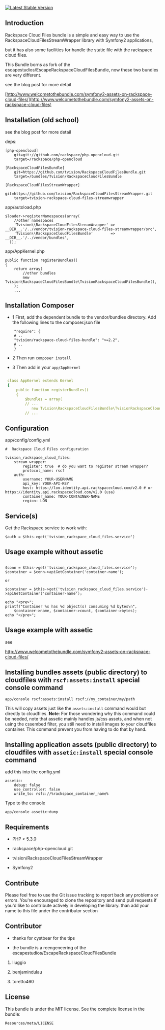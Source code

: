[![Latest Stable Version](https://poser.pugx.org/tvision/rackspace-cloud-files-bundle/v/stable.png)](https://packagist.org/packages/tvision/rackspace-cloud-files-bundle)

Introduction
------------

Rackspace Cloud Files bundle is a simple and easy way to use the RackspaceCloudFilesStreamWrapper library with Symfony2 applications,

but it has also some facilities for handle the static file with the rackspace cloud files.

This Bundle borns as fork of the escapestudios/EscapeRackspaceCloudFilesBundle, now these two bundles are very different.


see the blog post for more detail

[http://www.welcometothebundle.com/symfony2-assets-on-rackspace-cloud-files/](http://www.welcometothebundle.com/symfony2-assets-on-rackspace-cloud-files)


Installation (old school)
-------------------------------

see the blog post for more detail

deps:

```
[php-opencloud]
    git=git://github.com/rackspace/php-opencloud.git
    target=/rackspace/php-opencloud

[RackspaceCloudFilesBundle]
    git=https://github.com/tvision/RackspaceCloudFilesBundle.git
    target=/bundles/Tvision/RackspaceCloudFilesBundle

[RackspaceCloudFilesStreamWrapper]
    git=https://github.com/tvision/RackspaceCloudFilesStreamWrapper.git
    target=tvision-rackspace-cloud-files-streamwrapper

```

app/autoload.php

```
$loader->registerNamespaces(array(
    //other namespaces
    'Tvision\\RackspaceCloudFilesStreamWrapper' =>  __DIR__.'/../vendor/tvision-rackspace-cloud-files-streamwrapper/src',
    'Tvision\\RackspaceCloudFilesBundle'        =>  __DIR__.'/../vendor/bundles',
  ));

```

app/AppKernel.php

```
public function registerBundles()
{
    return array(
        //other bundles
        new Tvision\RackspaceCloudFilesBundle\TvisionRackspaceCloudFilesBundle(),
    );
    ...
```

Installation Composer
-------------------------------

* 1 First, add the dependent bundle to the vendor/bundles directory. Add the following lines to the composer.json file

```
    "require": {
    # ..
    "tvision/rackspace-cloud-files-bundle": ">=2.2",
    # ..
    }
```

* 2 Then run `composer install`


* 3 Then add in your `app/AppKernel`

``` yaml

 class AppKernel extends Kernel
 {
     public function registerBundles()
     {
         $bundles = array(
         // ...
            new Tvision\RackspaceCloudFilesBundle\TvisionRackspaceCloudFilesBundle(),
         // ...

```


## Configuration

app/config/config.yml

```
#  Rackspace Cloud Files configuration

tvision_rackspace_cloud_files:
    stream_wrapper:
        register: true  # do you want to register stream wrapper?
        protocol_name: rscf
    auth:
        username: YOUR-USERNAME
        api_key: YOUR-API-KEY
        host: https://lon.identity.api.rackspacecloud.com/v2.0 # or https://identity.api.rackspacecloud.com/v2.0 (usa)
        container_name: YOUR-CONTAINER-NAME
        region: LON 
```

## Service(s)

Get the Rackspace service to work with:

```
$auth = $this->get('tvision_rackspace_cloud_files.service')

```

## Usage example without assetic

```

$conn = $this->get('tvision_rackspace_cloud_files.service');
$container = $conn->apiGetContainer('container-name');

or

$container = $this->get('tvision_rackspace_cloud_files.service')->apiGetContainer('container-name');

echo "<pre>";
printf("Container %s has %d object(s) consuming %d bytes\n",
    $container->name, $container->count, $container->bytes);
echo "</pre>";
```


## Usage example with assetic

see

http://www.welcometothebundle.com/symfony2-assets-on-rackspace-cloud-files/


## Installing bundles assets (public directory) to cloudfiles with `rscf:assets:install` special console command

```
app/console rscf:assets:install rscf://my_container/my/path
```

This will copy assets just like the `assets:install` command would but directly to cloudfiles.
**Note**: For those wondering why this command could be needed, note that assetic mainly handles js/css assets, and when
 not using the cssembed filter, you still need to install images to your cloudfiles container. This command prevent you
 from having to do that by hand.

## Installing application assets (public directory) to cloudfiles with `assetic:install` special console command

add this into the config.yml

```
assetic:
    debug: false
    use_controller: false
    write_to: rsfc://%rackspace_container_name%
```

Type to the console

```
app/console assetic:dump
```

Requirements
------------

- PHP > 5.3.0

- rackspace/php-opencloud.git

- tvision/RackspaceCloudFilesStreamWrapper

- Symfony2


Contribute
----------

Please feel free to use the Git issue tracking to report back any problems or errors. You're encouraged to clone the repository and send pull requests if you'd like to contribute actively in developing the library.
than add your name to this file under the contributor section



Contributor
------------

- thanks for cystbear for the tips

- the bundle is a reengeneering of the escapestudios/EscapeRackspaceCloudFilesBundle


1. liuggio

2. benjamindulau

3. toretto460


License
-------

This bundle is under the MIT license. See the complete license in the bundle:

    Resources/meta/LICENSE

